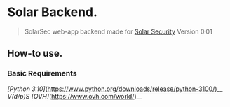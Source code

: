 
# Solar Backend.
> SolarSec web-app backend made for [Solar Security](https://solarsec.fbi.gov/) Version 0.01

## How-to use.
### Basic Requirements
  *[Python 3.10]*(https://www.python.org/downloads/release/python-3100/)__
  *V(d/p)S* *[OVH]*(https://www.ovh.com/world/)__
